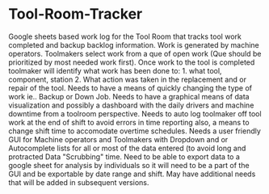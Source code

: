 # Tool-Room-Tracker
Google sheets based work log for the Tool Room that tracks tool work completed and backup backlog information.
Work is generated by machine operators.
Toolmakers select work from a que of open work (Que should be prioritized by most needed work first).
Once work to the tool is completed toolmaker will identify what work has been done to: 1. what tool, component, station 2. What action was taken in the replacement and or repair of the tool. 
Needs to have a means of quickly changing the type of work ie.. Backup or Down Job.
Needs to have a graphical means of data visualization and possibly a dashboard with the daily drivers and machine downtime from a toolroom perspective.
Needs to auto log toolmaker off tool work at the end of shift to avoid errors in time reporting also, a means to change shift time to accomodate overtime schedules.
Needs a user friendly GUI for Machine operators and Toolmakers with Dropdown and or Autocomplete lists for all or most of the data entered (to avoid long and protracted Data "Scrubbing" time.
Need to be able to export data to a google sheet for analysis by individuals so it will need to be a part of the GUI and be exportable by date range and shift.
May have additional needs that will be added in subsequent versions.

